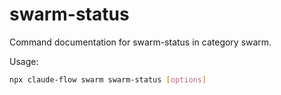 # swarm-status

Command documentation for swarm-status in category swarm.

Usage:
```bash
npx claude-flow swarm swarm-status [options]
```
